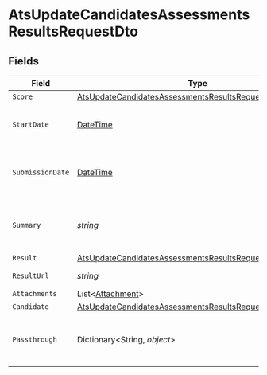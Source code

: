 # AtsUpdateCandidatesAssessmentsResultsRequestDto


## Fields

| Field                                                                                                                                           | Type                                                                                                                                            | Required                                                                                                                                        | Description                                                                                                                                     | Example                                                                                                                                         |
| ----------------------------------------------------------------------------------------------------------------------------------------------- | ----------------------------------------------------------------------------------------------------------------------------------------------- | ----------------------------------------------------------------------------------------------------------------------------------------------- | ----------------------------------------------------------------------------------------------------------------------------------------------- | ----------------------------------------------------------------------------------------------------------------------------------------------- |
| `Score`                                                                                                                                         | [AtsUpdateCandidatesAssessmentsResultsRequestDtoScore](../../Models/Components/AtsUpdateCandidatesAssessmentsResultsRequestDtoScore.md)         | :heavy_minus_sign:                                                                                                                              | N/A                                                                                                                                             |                                                                                                                                                 |
| `StartDate`                                                                                                                                     | [DateTime](https://learn.microsoft.com/en-us/dotnet/api/system.datetime?view=net-5.0)                                                           | :heavy_minus_sign:                                                                                                                              | The start date of the candidate test                                                                                                            | 2021-01-01T01:01:01.000Z                                                                                                                        |
| `SubmissionDate`                                                                                                                                | [DateTime](https://learn.microsoft.com/en-us/dotnet/api/system.datetime?view=net-5.0)                                                           | :heavy_minus_sign:                                                                                                                              | The submission date of the candidate test                                                                                                       | 2021-01-01T01:01:01.000Z                                                                                                                        |
| `Summary`                                                                                                                                       | *string*                                                                                                                                        | :heavy_minus_sign:                                                                                                                              | The summary about the result of the test                                                                                                        | Test is passed                                                                                                                                  |
| `Result`                                                                                                                                        | [AtsUpdateCandidatesAssessmentsResultsRequestDtoResult](../../Models/Components/AtsUpdateCandidatesAssessmentsResultsRequestDtoResult.md)       | :heavy_minus_sign:                                                                                                                              | N/A                                                                                                                                             |                                                                                                                                                 |
| `ResultUrl`                                                                                                                                     | *string*                                                                                                                                        | :heavy_minus_sign:                                                                                                                              | The test`s result url                                                                                                                           | https://exmaple.com/result?id=xyz                                                                                                               |
| `Attachments`                                                                                                                                   | List<[Attachment](../../Models/Components/Attachment.md)>                                                                                       | :heavy_minus_sign:                                                                                                                              | N/A                                                                                                                                             |                                                                                                                                                 |
| `Candidate`                                                                                                                                     | [AtsUpdateCandidatesAssessmentsResultsRequestDtoCandidate](../../Models/Components/AtsUpdateCandidatesAssessmentsResultsRequestDtoCandidate.md) | :heavy_minus_sign:                                                                                                                              | N/A                                                                                                                                             |                                                                                                                                                 |
| `Passthrough`                                                                                                                                   | Dictionary<String, *object*>                                                                                                                    | :heavy_minus_sign:                                                                                                                              | Value to pass through to the provider                                                                                                           | {<br/>"other_known_names": "John Doe"<br/>}                                                                                                     |